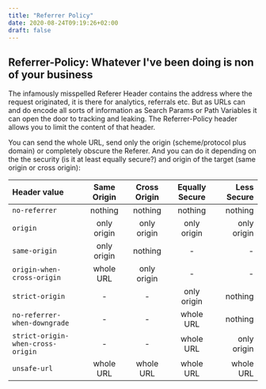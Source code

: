 ```yaml
---
title: "Referrer Policy"
date: 2020-08-24T09:19:26+02:00
draft: false
---
```


## Referrer-Policy: Whatever I've been doing is non of your business
The infamously misspelled Referer Header contains the address where the request originated, it is there for analytics, referrals etc. But as URLs can and do encode all sorts of information as Search Params or Path Variables it can open the door to tracking and leaking.  The Referrer-Policy header allows you to limit the content of that header.

You can send the whole URL, send only the origin (scheme/protocol plus domain) or completely obscure the Referer. And you can do it depending on the the security (is it at least equally secure?) and origin of the target (same origin or cross origin):

| Header value                      | Same Origin   | Cross Origin  | Equally Secure | Less Secure
| :-------------------------------- | :-----------: | :-----------: | :------------: | ------------: |
| `no-referrer`                     | nothing       | nothing       | nothing        | nothing       |
| `origin`                          | only origin   | only origin   | only origin    | only origin   |
| `same-origin`                     | only origin   | nothing       | -              | -             |
| `origin-when-cross-origin`        | whole URL     | only origin   | -              | -             |
| `strict-origin`                   | -             | -             | only origin    | nothing       |
| `no-referrer-when-downgrade`      | -             | -             | whole URL      | nothing       |
| `strict-origin-when-cross-origin` | -             | -             | whole URL      | only origin   |
| `unsafe-url`                      | whole URL     | whole URL     | whole URL      | whole URL     |

